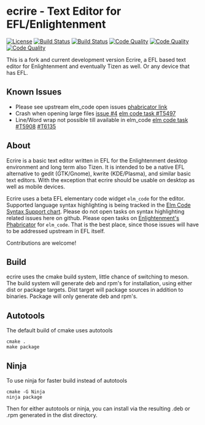 # ecrire - Text Editor for EFL/Enlightenment
[![License](http://img.shields.io/badge/license-GPLv3-blue.svg?colorB=9977bb&style=plastic)](https://github.com/Obsidian-StudiosInc/ecrire/blob/master/LICENSE)
[![Build Status](https://img.shields.io/travis/Obsidian-StudiosInc/ecrire/master.svg?colorA=9977bb&style=plastic)](https://travis-ci.org/Obsidian-StudiosInc/ecrire)
[![Build Status](https://img.shields.io/shippable/58fa9a131fb3ec0700df16e5/master.svg?colorA=9977bb&style=plastic)](https://app.shippable.com/projects/58fa9a131fb3ec0700df16e5/)
[![Code Quality](https://img.shields.io/codacy/grade/a5862b17ec0a4ef98d4889763d73f5a3.svg?colorA=9977bb&style=plastic)](https://app.codacy.com/app/Obsidian-StudioInc/ecrire)
[![Code Quality](https://img.shields.io/coverity/scan/12512.svg?colorA=9977bb&style=plastic)](https://scan.coverity.com/projects/obsidian-studiosinc-ecrire)
[![Code Quality](https://sonarcloud.io/api/project_badges/measure?project=ecrire&metric=alert_status)](https://sonarcloud.io/dashboard?id=ecrire)


This is a fork and current development version Ecrire, a EFL based text 
editor for Enlightenment and eventually Tizen as well. Or any device 
that has EFL.

## Known Issues
- Please see upstream elm_code open issues
[phabricator link](https://phab.enlightenment.org/search/query/HfMVBntcnXQF/)
- Crash when opening large files
[issue #4](https://github.com/Obsidian-StudiosInc/ecrire/issues/4)
[elm code task #T5497](https://phab.enlightenment.org/T5497)
- Line/Word wrap not possible till available in elm_code [elm code task #T5908](https://phab.enlightenment.org/T5908) [#T6135](https://phab.enlightenment.org/T6135)

## About
Ecrire is a basic text editor written in EFL for the Enlightenment 
desktop environment and long term also Tizen. It is intended to be a 
native EFL alternative to gedit (GTK/Gnome), kwrite (KDE/Plasma), and 
similar basic text editors. With the exception that ecrire should be 
usable on desktop as well as mobile devices.

Ecrire uses a beta EFL elementary code widget ```elm_code``` for the editor. 
Supported language syntax highlighting is being tracked in the 
[Elm Code Syntax Support chart](https://phab.enlightenment.org/w/elm_code/syntax_support/). 
Please do not open tasks on syntax highlighting related issues here on github. 
Please open tasks on 
[Enlightenment's Phabricator](https://phab.enlightenment.org/) 
for ```elm_code```. That is the best place, since those issues will have to be 
addressed upstream in EFL itself.

Contributions are welcome!

## Build
ecrire uses the cmake build system, little chance of switching to meson. 
The build system will generate deb and rpm's for installation, using 
either dist or package targets. Dist target will package sources in 
addition to binaries. Package will only generate deb and rpm's.

## Autotools
The default build of cmake uses autotools

```
cmake .
make package
```

## Ninja
To use ninja for faster build instead of autotools
```
cmake -G Ninja
ninja package
```

Then for either autotools or ninja, you can install via the resulting 
.deb or .rpm generated in the dist directory.
